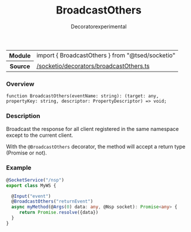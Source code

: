 
<header class="symbol-info-header"><h1 id="broadcastothers">BroadcastOthers</h1><label class="symbol-info-type-label decorator">Decorator</label><label class="api-type-label experimental" title="experimental">experimental</label></header>
<!-- summary -->
<section class="symbol-info"><table class="is-full-width"><tbody><tr><th>Module</th><td><div class="lang-typescript"><span class="token keyword">import</span> { BroadcastOthers }&nbsp;<span class="token keyword">from</span>&nbsp;<span class="token string">"@tsed/socketio"</span></div></td></tr><tr><th>Source</th><td><a href="https://github.com/Romakita/ts-express-decorators/blob/v4.5.0/src//socketio/decorators/broadcastOthers.ts#L0-L0">/socketio/decorators/broadcastOthers.ts</a></td></tr></tbody></table></section>
<!-- overview -->


### Overview


<pre><code class="typescript-lang ">function <span class="token function">BroadcastOthers</span><span class="token punctuation">(</span>eventName<span class="token punctuation">:</span> <span class="token keyword">string</span><span class="token punctuation">)</span><span class="token punctuation">:</span> <span class="token punctuation">(</span>target<span class="token punctuation">:</span> <span class="token keyword">any</span><span class="token punctuation">,</span> propertyKey<span class="token punctuation">:</span> <span class="token keyword">string</span><span class="token punctuation">,</span> descriptor<span class="token punctuation">:</span> PropertyDescriptor<span class="token punctuation">)</span> => <span class="token keyword">void</span><span class="token punctuation">;</span></code></pre>


<!-- Parameters -->

<!-- Description -->


### Description

Broadcast the response for all client registered in the same namespace except to the current client.

With the `@BroadcastOthers` decorator, the method will accept a return type (Promise or not).

### Example

```typescript
@SocketService("/nsp")
export class MyWS {

  @Input("event")
  @BroadcastOthers("returnEvent")
  async myMethod(@Args(0) data: any, @Nsp socket): Promise<any> {
     return Promise.resolve({data})
  }
}
```

<!-- Members -->

